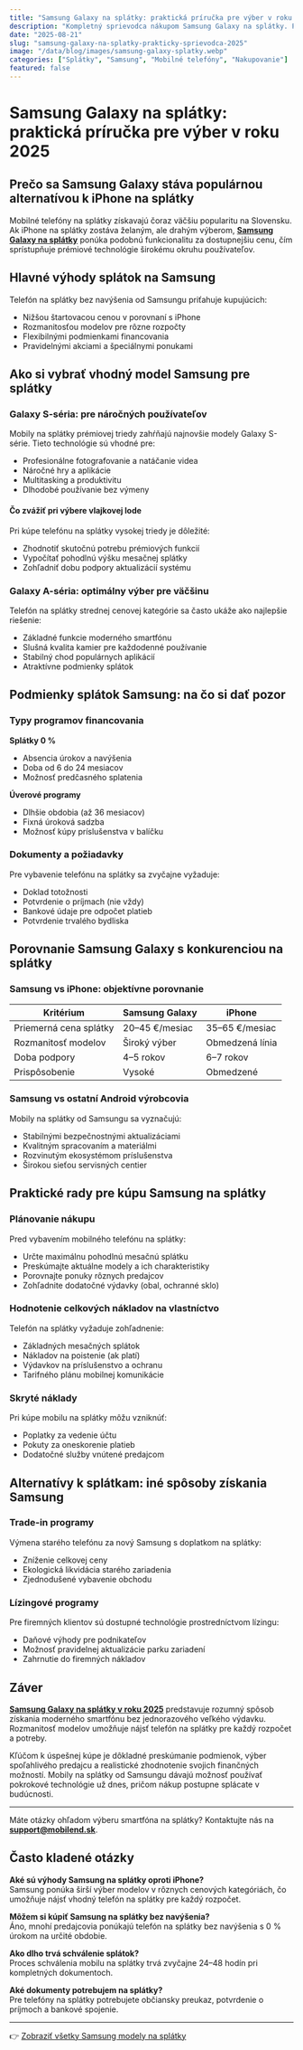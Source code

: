 ```yaml
---
title: "Samsung Galaxy na splátky: praktická príručka pre výber v roku 2025"
description: "Kompletný sprievodca nákupom Samsung Galaxy na splátky. Porovnanie modelov, podmienky financovania a praktické rady."
date: "2025-08-21"
slug: "samsung-galaxy-na-splatky-prakticky-sprievodca-2025"
image: "/data/blog/images/samsung-galaxy-splatky.webp"
categories: ["Splátky", "Samsung", "Mobilné telefóny", "Nakupovanie"]
featured: false
---
```


# Samsung Galaxy na splátky: praktická príručka pre výber v roku 2025

## Prečo sa Samsung Galaxy stáva populárnou alternatívou k iPhone na splátky

Mobilné telefóny na splátky získavajú čoraz väčšiu popularitu na Slovensku. Ak iPhone na splátky zostáva želaným, ale drahým výberom, **[Samsung Galaxy na splátky](https://mobilend.sk/katalog)** ponúka podobnú funkcionalitu za dostupnejšiu cenu, čím sprístupňuje prémiové technológie širokému okruhu používateľov.

## Hlavné výhody splátok na Samsung

Telefón na splátky bez navýšenia od Samsungu priťahuje kupujúcich:

- Nižšou štartovacou cenou v porovnaní s iPhone  
- Rozmanitosťou modelov pre rôzne rozpočty  
- Flexibilnými podmienkami financovania  
- Pravidelnými akciami a špeciálnymi ponukami  

## Ako si vybrať vhodný model Samsung pre splátky

### Galaxy S-séria: pre náročných používateľov
Mobily na splátky prémiovej triedy zahŕňajú najnovšie modely Galaxy S-série. Tieto technológie sú vhodné pre:

- Profesionálne fotografovanie a natáčanie videa  
- Náročné hry a aplikácie  
- Multitasking a produktivitu  
- Dlhodobé používanie bez výmeny  

#### Čo zvážiť pri výbere vlajkovej lode
Pri kúpe telefónu na splátky vysokej triedy je dôležité:

- Zhodnotiť skutočnú potrebu prémiových funkcií  
- Vypočítať pohodlnú výšku mesačnej splátky  
- Zohľadniť dobu podpory aktualizácií systému  

### Galaxy A-séria: optimálny výber pre väčšinu
Telefón na splátky strednej cenovej kategórie sa často ukáže ako najlepšie riešenie:

- Základné funkcie moderného smartfónu  
- Slušná kvalita kamier pre každodenné používanie  
- Stabilný chod populárnych aplikácií  
- Atraktívne podmienky splátok  

## Podmienky splátok Samsung: na čo si dať pozor

### Typy programov financovania

**Splátky 0 %**
- Absencia úrokov a navýšenia  
- Doba od 6 do 24 mesiacov  
- Možnosť predčasného splatenia  

**Úverové programy**
- Dlhšie obdobia (až 36 mesiacov)  
- Fixná úroková sadzba  
- Možnosť kúpy príslušenstva v balíčku  

### Dokumenty a požiadavky
Pre vybavenie telefónu na splátky sa zvyčajne vyžaduje:

- Doklad totožnosti  
- Potvrdenie o príjmach (nie vždy)  
- Bankové údaje pre odpočet platieb  
- Potvrdenie trvalého bydliska  

## Porovnanie Samsung Galaxy s konkurenciou na splátky

### Samsung vs iPhone: objektívne porovnanie

| Kritérium              | Samsung Galaxy     | iPhone             |
|-------------------------|-------------------|--------------------|
| Priemerná cena splátky | 20–45 €/mesiac    | 35–65 €/mesiac     |
| Rozmanitosť modelov     | Široký výber      | Obmedzená línia    |
| Doba podpory            | 4–5 rokov         | 6–7 rokov          |
| Prispôsobenie           | Vysoké            | Obmedzené          |

### Samsung vs ostatní Android výrobcovia
Mobily na splátky od Samsungu sa vyznačujú:

- Stabilnými bezpečnostnými aktualizáciami  
- Kvalitným spracovaním a materiálmi  
- Rozvinutým ekosystémom príslušenstva  
- Širokou sieťou servisných centier  

## Praktické rady pre kúpu Samsung na splátky

### Plánovanie nákupu
Pred vybavením mobilného telefónu na splátky:

- Určte maximálnu pohodlnú mesačnú splátku  
- Preskúmajte aktuálne modely a ich charakteristiky  
- Porovnajte ponuky rôznych predajcov  
- Zohľadnite dodatočné výdavky (obal, ochranné sklo)  

### Hodnotenie celkových nákladov na vlastníctvo
Telefón na splátky vyžaduje zohľadnenie:

- Základných mesačných splátok  
- Nákladov na poistenie (ak platí)  
- Výdavkov na príslušenstvo a ochranu  
- Tarifného plánu mobilnej komunikácie  

### Skryté náklady
Pri kúpe mobilu na splátky môžu vzniknúť:

- Poplatky za vedenie účtu  
- Pokuty za oneskorenie platieb  
- Dodatočné služby vnútené predajcom  

## Alternatívy k splátkam: iné spôsoby získania Samsung

### Trade-in programy
Výmena starého telefónu za nový Samsung s doplatkom na splátky:

- Zníženie celkovej ceny  
- Ekologická likvidácia starého zariadenia  
- Zjednodušené vybavenie obchodu  

### Lízingové programy
Pre firemných klientov sú dostupné technológie prostredníctvom lízingu:

- Daňové výhody pre podnikateľov  
- Možnosť pravidelnej aktualizácie parku zariadení  
- Zahrnutie do firemných nákladov  

## Záver

**[Samsung Galaxy na splátky v roku 2025](https://mobilend.sk/katalog)** predstavuje rozumný spôsob získania moderného smartfónu bez jednorazového veľkého výdavku. Rozmanitosť modelov umožňuje nájsť telefón na splátky pre každý rozpočet a potreby.  

Kľúčom k úspešnej kúpe je dôkladné preskúmanie podmienok, výber spoľahlivého predajcu a realistické zhodnotenie svojich finančných možností. Mobily na splátky od Samsungu dávajú možnosť používať pokrokové technológie už dnes, pričom nákup postupne splácate v budúcnosti.

---

Máte otázky ohľadom výberu smartfóna na splátky? Kontaktujte nás na **support@mobilend.sk**.

## Často kladené otázky

**Aké sú výhody Samsung na splátky oproti iPhone?**  
Samsung ponúka širší výber modelov v rôznych cenových kategóriách, čo umožňuje nájsť vhodný telefón na splátky pre každý rozpočet.

**Môžem si kúpiť Samsung na splátky bez navýšenia?**  
Áno, mnohí predajcovia ponúkajú telefón na splátky bez navýšenia s 0 % úrokom na určité obdobie.

**Ako dlho trvá schválenie splátok?**  
Proces schválenia mobilu na splátky trvá zvyčajne 24–48 hodín pri kompletných dokumentoch.

**Aké dokumenty potrebujem na splátky?**  
Pre telefóny na splátky potrebujete občiansky preukaz, potvrdenie o príjmoch a bankové spojenie.

---

👉 [Zobraziť všetky Samsung modely na splátky](https://mobilend.sk)
